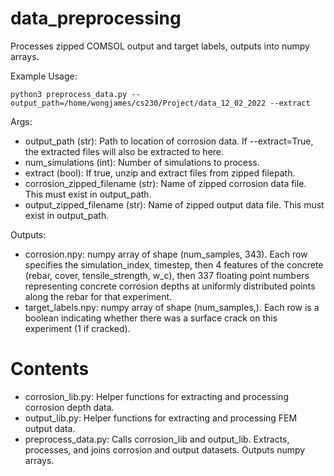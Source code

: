 # data_preprocessing

Processes zipped COMSOL output and target labels, outputs into numpy arrays.

Example Usage:
```
python3 preprocess_data.py --output_path=/home/wongjames/cs230/Project/data_12_02_2022 --extract
```

Args:
- output_path (str): Path to location of corrosion data. If --extract=True, the extracted files will also be extracted to here.
- num_simulations (int): Number of simulations to process.
- extract (bool): If true, unzip and extract files from zipped filepath.
- corrosion_zipped_filename (str): Name of zipped corrosion data file. This must exist in output_path.
- output_zipped_filename (str): Name of zipped output data file. This must exist in output_path.

Outputs: 
- corrosion.npy: numpy array of shape (num_samples, 343). Each row specifies the simulation_index, timestep, then 4 features of the concrete (rebar, cover, tensile_strength, w_c), then 337 floating point numbers representing concrete corrosion depths at uniformly distributed points along the rebar for that experiment.
- target_labels.npy: numpy array of shape (num_samples,). Each row is a boolean indicating whether there was a surface crack on this experiment (1 if cracked).

# Contents
- corrosion_lib.py: Helper functions for extracting and processing corrosion depth data.
- output_lib.py: Helper functions for extracting and processing FEM output data.
- preprocess_data.py: Calls corrosion_lib and output_lib. Extracts, processes, and joins corrosion and output datasets. Outputs numpy arrays.
